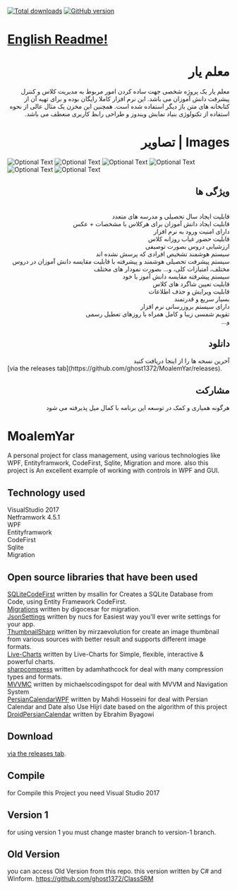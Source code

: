 [![Total downloads](https://img.shields.io/github/downloads/ghost1372/MoalemYar/total.svg)](https://github.com/ghost1372/MoalemYar/releases)
[![GitHub version](https://badge.fury.io/gh/ghost1372%2FMoalemYar.svg)](https://badge.fury.io/gh/ghost1372%2FMoalemYar)

# <div><a href="#en-US">English Readme!</a></div>
# <div dir="rtl"> معلم یار</div>
 <div dir="rtl">
 معلم یار یک پروژه شخصی جهت ساده کردن امور مربوط به مدیریت کلاس و کنترل پیشرفت دانش آموزان می باشد. این نرم افزار کاملا رایگان بوده و برای تهیه آن از کتابخانه های متن باز دیگر استفاده شده است. همچنین این مخزن یک مثال عالی از نحوه استفاده از تکنولوژی بنیاد نمایش ویندوز و طراحی رابط کاربری منعطف می باشد.
</div>

# <div dir="rtl"> Images | تصاویر</div>

![Optional Text](ScreenShot/Screen1.png)
![Optional Text](ScreenShot/Screen2.png)
![Optional Text](ScreenShot/Screen3.png)
![Optional Text](ScreenShot/Screen4.png)
![Optional Text](ScreenShot/Screen5.png)
![Optional Text](ScreenShot/Screen6.png)

## <div dir="rtl">ویژگی ها</div>
<div dir="rtl">
<br>قابلیت ایجاد سال تحصیلی و مدرسه های متعدد
<br>قابلیت ایجاد دانش آموزان برای هرکلاس با مشخصات + عکس
<br>دارای امنیت ورود به نرم افزار
<br>قابلیت حضور غیاب روزانه کلاس
<br>ارزشیابی دروس بصورت توصیفی
<br>سیستم هوشمند تشخیص افرادی که پرسش نشده اند
<br>سیستم پیشرفت تحصیلی هوشمند و پیشرفته با قابلیت مقایسه دانش آموزان در دروس مختلف، امتیازات کلی، و… بصورت نمودار های مختلف
<br>سیستم پیشرفته مقایسه دانش آموز با خود
<br>قابلیت تعیین شاگرد های کلاس
<br>قابلیت ویرایش و حذف اطلاعات
<br>بسیار سریع و قدرتمند
<br>دارای سیستم بروزرسانی نرم افزار
<br>تقویم شمسی زیبا و کامل همراه با روزهای تعطیل رسمی
<br>و…
</div>

## <div dir="rtl">دانلود</div>

<div dir="rtl">
آخرین نسخه ها را از اینجا دریافت کنید
</div>
 [via the releases tab](https://github.com/ghost1372/MoalemYar/releases).<br>

## <div dir="rtl">مشارکت</div>

<div dir="rtl">
هرگونه همیاری و کمک در توسعه این برنامه با کمال میل پذیرفته می شود</div>


# <div id="en-US">MoalemYar</div>
A personal project for class management, using various technologies like WPF, Entityframwork, CodeFirst, Sqlite, Migration and more. also this project is An excellent example of working with controls in WPF and GUI.

## Technology used
VisualStudio 2017<br>
Netframwork 4.5.1<br>
WPF<br>
Entityframwork<br>
CodeFirst<br>
Sqlite<br>
Migration<br>

## Open source libraries that have been used
[SQLiteCodeFirst](https://github.com/msallin/SQLiteCodeFirst) written by msallin for Creates a SQLite Database from Code, using Entity Framework CodeFirst.<br>
[Migrations](https://github.com/digocesar/SQLiteCodeFirst) written by digocesar for migration.<br>
[JsonSettings](https://github.com/Nucs/JsonSettings) written by nucs for Easiest way you'll ever write settings for your app.<br>
[ThumbnailSharp](https://github.com/mirzaevolution/ThumbnailSharp) written by mirzaevolution for create an image thumbnail from various sources with better result and supports different image formats.<br>
[Live-Charts](https://github.com/Live-Charts/Live-Charts) written by Live-Charts for Simple, flexible, interactive & powerful charts.<br>
[sharpcompress](https://github.com/adamhathcock/sharpcompress) written by adamhathcock for deal with many compression types and formats.<br>
[MVVMC](https://github.com/michaelscodingspot/WPF_MVVMC) written by michaelscodingspot for deal with MVVM and Navigation System
<br>
[PersianCalendarWPF](https://github.com/ghost1372/PersianCalendarWPF) written by Mahdi Hosseini for deal with Persian Calendar and Date also Use Hijri date based on the algorithm of this project [DroidPersianCalendar](https://github.com/ebraminio/DroidPersianCalendar) written by Ebrahim Byagowi

## Download
 [via the releases tab](https://github.com/ghost1372/MoalemYar/releases).<br>

## Compile
for Compile this Project you need Visual Studio 2017

## Version 1
for using version 1 you must change master branch to version-1 branch.

## Old Version
you can access Old Version from this repo. this version written by C# and Winform.
https://github.com/ghost1372/ClassSRM
